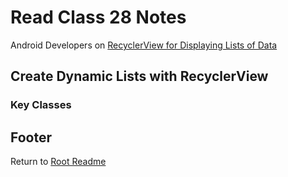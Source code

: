 # Read Class 28 Notes

Android Developers on [RecyclerView for Displaying Lists of Data](https://developer.android.com/guide/topics/ui/layout/recyclerview#java)

## Create Dynamic Lists with RecyclerView

### Key Classes

## Footer

Return to [Root Readme](../README.html)
